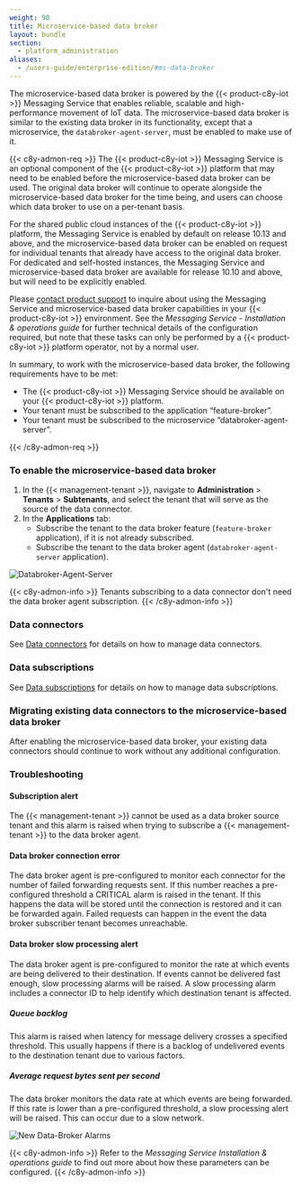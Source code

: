 ```yaml
---
weight: 90
title: Microservice-based data broker
layout: bundle
section: 
  - platform_administration
aliases:
  - /users-guide/enterprise-edition/#ms-data-broker
---
```


The microservice-based data broker is powered by the {{< product-c8y-iot >}} Messaging Service that enables reliable, scalable and high-performance movement of IoT data. The microservice-based data broker is similar to the existing data broker in its functionality, except that a microservice, the `databroker-agent-server`, must be enabled to make use of it.

{{< c8y-admon-req >}}
The {{< product-c8y-iot >}} Messaging Service is an optional component of the {{< product-c8y-iot >}} platform that may need to be enabled before the microservice-based data broker can be used.
The original data broker will continue to operate alongside the microservice-based data broker for the time being, and users can choose which data broker to use on a per-tenant basis.

For the shared public cloud instances of the {{< product-c8y-iot >}} platform, the Messaging Service is enabled by default on release 10.13 and above, and the microservice-based data broker can be enabled on request for individual tenants that already have access to the original data broker.
For dedicated and self-hosted instances, the Messaging Service and microservice-based data broker are available for release 10.10 and above, but will need to be explicitly enabled.

Please [contact product support](/welcome/contacting-support/) to inquire about using the Messaging Service and microservice-based data broker capabilities in your {{< product-c8y-iot >}} environment.
See the *Messaging Service - Installation & operations guide* for further technical details of the configuration required, but note that these tasks can only be performed by a {{< product-c8y-iot >}} platform operator, not by a normal user.

In summary, to work with the microservice-based data broker, the following requirements have to be met:
  * The {{< product-c8y-iot >}} Messaging Service should be available on your {{< product-c8y-iot >}} platform.
  * Your tenant must be subscribed to the application “feature-broker”.
  * Your tenant must be subscribed to the microservice “databroker-agent-server”.

{{< /c8y-admon-req >}}

<a name="enabling-ms-data-broker"></a>
###  To enable the microservice-based data broker

1. In the {{< management-tenant >}}, navigate to **Administration** > **Tenants** > **Subtenants**, and select the tenant that will serve as the source of the data connector.
2. In the **Applications** tab:
    * Subscribe the tenant to the data broker feature (`feature-broker` application), if it is not already subscribed.
    * Subscribe the tenant to the data broker agent (`databroker-agent-server` application).

![Databroker-Agent-Server](/images/users-guide/enterprise-tenant/et-new-data-broker-agent.png)

{{< c8y-admon-info >}}
Tenants subscribing to a data connector don't need the data broker agent subscription.
{{< /c8y-admon-info >}}

<a name="ms-data-broker-connectors"></a>
###  Data connectors

See [Data connectors](#data-broker-connectors) for details on how to manage data connectors.

<a name="ms-data-broker-subscriptions"></a>
###  Data subscriptions

See [Data subscriptions](#data-broker-subscriptions) for details on how to manage data subscriptions.

<a name="migrating-data-broker-connectors-to-ms-data-broker"></a>
###  Migrating existing data connectors to the microservice-based data broker

After enabling the microservice-based data broker, your existing data connectors should continue to work without any additional configuration.

<a name="troubleshooting-ms-data-broker"></a>
###  Troubleshooting

#### Subscription alert

The {{< management-tenant >}} cannot be used as a data broker source tenant and this alarm is raised when trying to subscribe a {{< management-tenant >}} to the data broker agent.

#### Data broker connection error

The data broker agent is pre-configured to monitor each connector for the number of failed forwarding requests sent. If this number reaches a pre-configured threshold a CRITICAL alarm is raised in the tenant.
If this happens the data will be stored until the connection is restored and it can be forwarded again.
Failed requests can happen in the event the data broker subscriber tenant becomes unreachable.

#### Data broker slow processing alert

The data broker agent is pre-configured to monitor the rate at which events are being delivered to their destination. If events cannot be delivered fast enough, slow processing alarms will be raised. A slow processing alarm includes a connector ID to help identify which destination tenant is affected.

##### Queue backlog

This alarm is raised when latency for message delivery crosses a specified threshold. This usually happens if there is a backlog of undelivered events to the destination tenant due to various factors.

##### Average request bytes sent per second

The data broker monitors the data rate at which events are being forwarded. If this rate is lower than a pre-configured threshold, a slow processing alert will be raised. This can occur due to a slow network.

![New Data-Broker Alarms](/images/users-guide/enterprise-tenant/et-new-data-broker-alarms.png)

{{< c8y-admon-info >}}
Refer to the *Messaging Service Installation & operations guide* to find out more about how these parameters can be configured.
{{< /c8y-admon-info >}}
